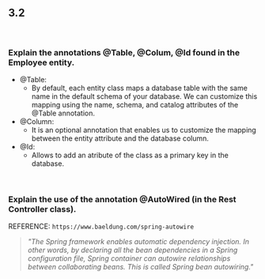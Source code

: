 ## 3.2
​
### Explain the annotations @Table, @Colum, @Id found in the Employee entity.

* @Table:
	* By default, each entity class maps a database table with the same name in the default schema of your database. We can customize this mapping using the name, schema, and catalog attributes of the @Table annotation.
* @Column:
	* It is an optional annotation that enables us to customize the mapping between the entity attribute and the database column.
* @Id:
	* Allows to add an atribute of the class as a primary key in the database.

​
### Explain the use of the annotation @AutoWired (in the Rest Controller class).

REFERENCE: `https://www.baeldung.com/spring-autowire`
> *"The Spring framework enables automatic dependency injection. In other words, by declaring all the bean dependencies in a Spring configuration file, Spring container can autowire relationships between collaborating beans. This is called Spring bean autowiring."*
​
​